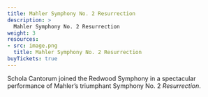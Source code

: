 ```yaml
---
title: Mahler Symphony No. 2 Resurrection
description: >
  Mahler Symphony No. 2 Resurrection
weight: 3
resources:
- src: image.png
  title: Mahler Symphony No. 2 Resurrection
buyTickets: true
---
```


Schola Cantorum joined the Redwood Symphony in a spectacular performance of
Mahler&rsquo;s triumphant Symphony No. 2 _Resurrection_.

